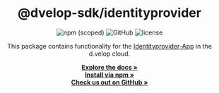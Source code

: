 <div align="center">

  <h1>@dvelop-sdk/identityprovider</h1>

  <img alt="npm (scoped)" src="https://img.shields.io/npm/v/@dvelop-sdk/identityprovider?style=for-the-badge">

  <img alt="GitHub" src="https://img.shields.io/badge/GitHub-dvelop--sdk--node-%23ff0844?logo=github&style=for-the-badge">

  <img alt="license" src="https://img.shields.io/github/license/d-velop/dvelop-sdk-node?style=for-the-badge">

  </br>

  <p>This package contains functionality for the <a href="https://developer.d-velop.de/documentation/idpapi/en/identityprovider-app-201523580.html">Identityprovider-App</a> in the d.velop cloud.</p>

  <a href="https://d-velop.github.io/dvelop-sdk-node/modules/identityprovider.html"><strong>Explore the docs »</strong></a>
  </br>
  <a href="https://www.npmjs.com/package/@dvelop-sdk/identityprovider"><strong>Install via npm »</strong></a>
  </br>
  <a href="https://github.com/d-velop/dvelop-sdk-node"><strong>Check us out on GitHub »</strong></a>

</div>